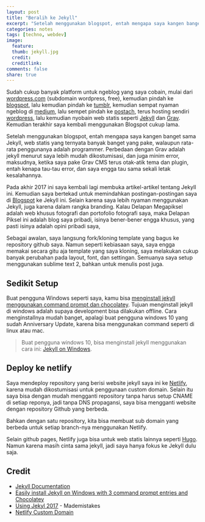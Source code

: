 ```yaml
---
layout: post
title: "Beralih ke Jekyll"
excerpt: "Setelah menggunakan blogspot, entah mengapa saya kangen banget sama Jekyll"
categories: notes
tags: [techno, webdev]
image:
  feature: 
  thumb: jekyll.jpg
  credit:  
  creditlink: 
comments: false
share: true
---
```


Sudah cukup banyak platform untuk ngeblog yang saya cobain, mulai dari [wordpress.com](https://wordpress.com) (subdomain wordpress, free), kemudian pindah ke [blogspot](https://blogger.com), lalu kemudian pindah ke [tumblr](https://tumblr.com), kemudian sempat nyaman ngeblog di [medium](https://medium.com), lalu sempet pindah ke [postach](https://postach.io), terus hosting sendiri [wordpress](https://wordpress.org), lalu kemudian nyobain web statis seperti [Jekyll](https://jekyllrb.com/) dan [Grav](https://getgrav.org/). Kemudian terakhir saya kembali menggunakan Blogspot cukup lama.

Setelah menggunakan blogspot, entah mengapa saya kangen banget sama Jekyll, web statis yang ternyata banyak banget yang pake, walaupun rata-rata penggunanya adalah programmer. Perbedaan dengan Grav adalah jekyll menurut saya lebih mudah dikostumisasi, dan juga minim error, maksudnya, ketika saya pake Grav CMS terus otak-atik tema dan plugin, entah kenapa tau-tau error, dan saya engga tau sama sekali letak kesalahannya.

Pada akhir 2017 ini saya kembali lagi membuka artikel-artikel tentang Jekyll ini. Kemudian saya bertekad untuk memindahkan postingan-postingan saya di [Blogspot](https://delapanpx.blogspot.co.id) ke Jekyll ini. Selain karena saya lebih nyaman menggunakan Jekyll, juga karena dalam rangka branding. Kalau Delapan Megapiksel adalah web khusus fotografi dan portofolio fotografi saya, maka Delapan Piksel ini adalah blog saya pribadi, isinya bener-bener engga khusus, yang pasti isinya adalah opini pribadi saya,

Sebagai awalan, saya langsung fork/kloning template yang bagus ke repository github saya. Namun seperti kebiasaan saya, saya engga memakai secara gitu aja template yang saya kloning, saya melakukan cukup banyak perubahan pada layout, font, dan settingan. Semuanya saya setup menggunakan sublime text 2, bahkan untuk menulis post juga.

## Sedikit Setup 

Buat pengguna Windows seperti saya, kamu bisa [menginstall jekyll menggunakan command prompt dan chocolatey](https://davidburela.wordpress.com/2015/11/28/easily-install-jekyll-on-windows-with-3-command-prompt-entries-and-chocolatey/ "Easily install Jekyll on Windows with 3 command prompt entries and Chocolatey"). Tujuan menginstall jekyll di windows adalah supaya development bisa dilakukan offline. Cara menginstallnya mudah banget, apalagi buat pengguna windows 10 yang sudah Anniversary Update, karena bisa menggunakan command seperti di linux atau mac.

> Buat pengguna windows 10, bisa menginstall jekyll menggunakan cara ini: [Jekyll on Windows](https://jekyllrb.com/docs/windows/). 

## Deploy ke netlify

Saya mendeploy repository yang berisi website jekyll saya ini ke [Netlify](https://www.netlify.com/), karena mudah dikostumisasi untuk penggunaan custom domain. Selain itu saya bisa dengan mudah mengganti repository tanpa harus setup CNAME di setiap reponya, jadi tanpa DNS propagansi, saya bisa mengganti website dengan repository Github yang berbeda. 

Bahkan dengan satu repository, kita bisa membuat sub domain yang berbeda untuk setiap branch-nya menggunakan Netlify.

Selain github pages, Netlify juga bisa untuk web statis lainnya seperti [Hugo](https://gohugo.io/). Namun karena masih cinta sama jekyll, jadi saya hanya fokus ke Jekyll dulu saja.  

## Credit
- [Jekyll Documentation](https://jekyllrb.com/docs/home/)
- [Easily install Jekyll on Windows with 3 command prompt entries and Chocolatey](https://davidburela.wordpress.com/2015/11/28/easily-install-jekyll-on-windows-with-3-command-prompt-entries-and-chocolatey/)
- [Using Jekyl 2017](https://mademistakes.com/articles/using-jekyll-2017/) - Mademistakes
- [Netlify Custom Domain](https://www.netlify.com/docs/custom-domains/)



